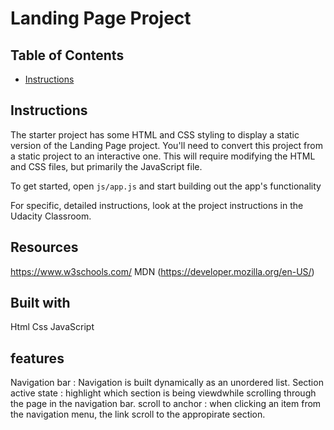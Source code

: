 # Landing Page Project

## Table of Contents

* [Instructions](#instructions)

## Instructions

The starter project has some HTML and CSS styling to display a static version of the Landing Page project. You'll need to convert this project from a static project to an interactive one. This will require modifying the HTML and CSS files, but primarily the JavaScript file.

To get started, open `js/app.js` and start building out the app's functionality

For specific, detailed instructions, look at the project instructions in the Udacity Classroom.
## Resources 
https://www.w3schools.com/
MDN (https://developer.mozilla.org/en-US/)
## Built with 
Html
Css
JavaScript
## features 
Navigation bar : Navigation is built dynamically as an unordered list.
Section active state : highlight which section is being viewdwhile scrolling through the page in the navigation bar.
scroll to anchor : when clicking an item from the navigation menu, the link scroll to the appropirate section.